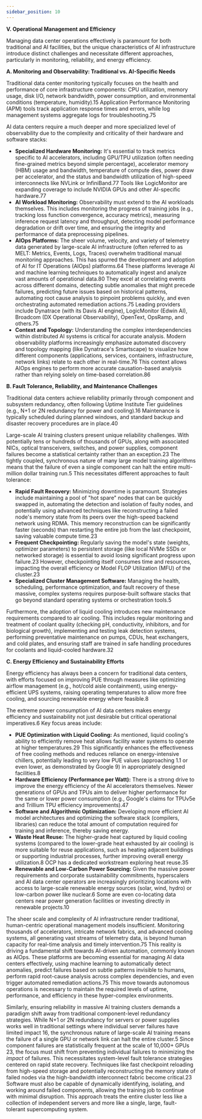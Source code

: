 ```yaml
---
sidebar_position: 10
---
```


**V. Operational Management and Efficiency**

Managing data center operations effectively is paramount for both traditional and AI facilities, but the unique characteristics of AI infrastructure introduce distinct challenges and necessitate different approaches, particularly in monitoring, reliability, and energy efficiency.

**A. Monitoring and Observability: Traditional vs. AI-Specific Needs**

Traditional data center monitoring typically focuses on the health and performance of core infrastructure components: CPU utilization, memory usage, disk I/O, network bandwidth, power consumption, and environmental conditions (temperature, humidity).15 Application Performance Monitoring (APM) tools track application response times and errors, while log management systems aggregate logs for troubleshooting.75

AI data centers require a much deeper and more specialized level of observability due to the complexity and criticality of their hardware and software stacks:

* **Specialized Hardware Monitoring:** It's essential to track metrics specific to AI accelerators, including GPU/TPU utilization (often needing fine-grained metrics beyond simple percentage), accelerator memory (HBM) usage and bandwidth, temperature of compute dies, power draw per accelerator, and the status and bandwidth utilization of high-speed interconnects like NVLink or InfiniBand.77 Tools like LogicMonitor are expanding coverage to include NVIDIA GPUs and other AI-specific hardware.77
* **AI Workload Monitoring:** Observability must extend to the AI workloads themselves. This includes monitoring the progress of training jobs (e.g., tracking loss function convergence, accuracy metrics), measuring inference request latency and throughput, detecting model performance degradation or drift over time, and ensuring the integrity and performance of data preprocessing pipelines.
* **AIOps Platforms:** The sheer volume, velocity, and variety of telemetry data generated by large-scale AI infrastructure (often referred to as MELT: Metrics, Events, Logs, Traces) overwhelm traditional manual monitoring approaches. This has spurred the development and adoption of AI for IT Operations (AIOps) platforms.64 These platforms leverage AI and machine learning techniques to automatically ingest and analyze vast amounts of operational data.80 They excel at correlating events across different domains, detecting subtle anomalies that might precede failures, predicting future issues based on historical patterns, automating root cause analysis to pinpoint problems quickly, and even orchestrating automated remediation actions.75 Leading providers include Dynatrace (with its Davis AI engine), LogicMonitor (Edwin AI), Broadcom (DX Operational Observability), OpenText, OpsRamp, and others.75
* **Context and Topology:** Understanding the complex interdependencies within distributed AI systems is critical for accurate analysis. Modern observability platforms increasingly emphasize automated discovery and topology mapping (like Dynatrace's Smartscape) to visualize how different components (applications, services, containers, infrastructure, network links) relate to each other in real-time.76 This context allows AIOps engines to perform more accurate causation-based analysis rather than relying solely on time-based correlation.86

**B. Fault Tolerance, Reliability, and Maintenance Challenges**

Traditional data centers achieve reliability primarily through component and subsystem redundancy, often following Uptime Institute Tier guidelines (e.g., N+1 or 2N redundancy for power and cooling).16 Maintenance is typically scheduled during planned windows, and standard backup and disaster recovery procedures are in place.40

Large-scale AI training clusters present unique reliability challenges. With potentially tens or hundreds of thousands of GPUs, along with associated NICs, optical transceivers, switches, and power supplies, component failures become a statistical certainty rather than an exception.23 The tightly coupled, synchronous nature of many large model training algorithms means that the failure of even a single component can halt the entire multi-million dollar training run.5 This necessitates different approaches to fault tolerance:

* **Rapid Fault Recovery:** Minimizing downtime is paramount. Strategies include maintaining a pool of "hot spare" nodes that can be quickly swapped in, automating the detection and isolation of faulty nodes, and potentially using advanced techniques like reconstructing a failed node's memory state from its peers over the high-speed backend network using RDMA. This memory reconstruction can be significantly faster (seconds) than restarting the entire job from the last checkpoint, saving valuable compute time.23
* **Frequent Checkpointing:** Regularly saving the model's state (weights, optimizer parameters) to persistent storage (like local NVMe SSDs or networked storage) is essential to avoid losing significant progress upon failure.23 However, checkpointing itself consumes time and resources, impacting the overall efficiency or Model FLOP Utilization (MFU) of the cluster.23
* **Specialized Cluster Management Software:** Managing the health, scheduling, performance optimization, and fault recovery of these massive, complex systems requires purpose-built software stacks that go beyond standard operating systems or orchestration tools.5

Furthermore, the adoption of liquid cooling introduces new maintenance requirements compared to air cooling. This includes regular monitoring and treatment of coolant quality (checking pH, conductivity, inhibitors, and for biological growth), implementing and testing leak detection systems, performing preventative maintenance on pumps, CDUs, heat exchangers, and cold plates, and ensuring staff are trained in safe handling procedures for coolants and liquid-cooled hardware.32

**C. Energy Efficiency and Sustainability Efforts**

Energy efficiency has always been a concern for traditional data centers, with efforts focused on improving PUE through measures like optimizing airflow management (e.g., hot/cold aisle containment), using energy-efficient UPS systems, raising operating temperatures to allow more free cooling, and sourcing renewable energy where feasible.8

The extreme power consumption of AI data centers makes energy efficiency and sustainability not just desirable but critical operational imperatives.6 Key focus areas include:

* **PUE Optimization with Liquid Cooling:** As mentioned, liquid cooling's ability to efficiently remove heat allows facility water systems to operate at higher temperatures.29 This significantly enhances the effectiveness of free cooling methods and reduces reliance on energy-intensive chillers, potentially leading to very low PUE values (approaching 1.1 or even lower, as demonstrated by Google 9) in appropriately designed facilities.8
* **Hardware Efficiency (Performance per Watt):** There is a strong drive to improve the energy efficiency of the AI accelerators themselves. Newer generations of GPUs and TPUs aim to deliver higher performance for the same or lower power consumption (e.g., Google's claims for TPUv5e and Trillium TPU efficiency improvements).47
* **Software and Algorithmic Optimization:** Developing more efficient AI model architectures and optimizing the software stack (compilers, libraries) can reduce the total amount of computation required for training and inference, thereby saving energy.
* **Waste Heat Reuse:** The higher-grade heat captured by liquid cooling systems (compared to the lower-grade heat exhausted by air cooling) is more suitable for reuse applications, such as heating adjacent buildings or supporting industrial processes, further improving overall energy utilization.8 OCP has a dedicated workstream exploring heat reuse.35
* **Renewable and Low-Carbon Power Sourcing:** Given the massive power requirements and corporate sustainability commitments, hyperscalers and AI data center operators are increasingly prioritizing locations with access to large-scale renewable energy sources (solar, wind, hydro) or low-carbon power like nuclear.6 Some are even co-locating data centers near power generation facilities or investing directly in renewable projects.10

The sheer scale and complexity of AI infrastructure render traditional, human-centric operational management models insufficient. Monitoring thousands of accelerators, intricate network fabrics, and advanced cooling systems, all generating vast streams of telemetry data, is beyond human capacity for real-time analysis and timely intervention.75 This reality is driving a fundamental shift towards AI-driven automation, commonly known as AIOps. These platforms are becoming essential for managing AI data centers effectively, using machine learning to automatically detect anomalies, predict failures based on subtle patterns invisible to humans, perform rapid root-cause analysis across complex dependencies, and even trigger automated remediation actions.75 This move towards autonomous operations is necessary to maintain the required levels of uptime, performance, and efficiency in these hyper-complex environments.

Similarly, ensuring reliability in massive AI training clusters demands a paradigm shift away from traditional component-level redundancy strategies. While N+1 or 2N redundancy for servers or power supplies works well in traditional settings where individual server failures have limited impact 16, the synchronous nature of large-scale AI training means the failure of a single GPU or network link can halt the entire cluster.5 Since component failures are statistically frequent at the scale of 10,000+ GPUs 23, the focus must shift from preventing individual failures to minimizing the *impact* of failures. This necessitates system-level fault tolerance strategies centered on rapid state recovery. Techniques like fast checkpoint reloading from high-speed storage and potentially reconstructing the memory state of failed nodes via the high-bandwidth interconnect fabric become critical.23 Software must also be capable of dynamically identifying, isolating, and working around failed components, allowing the training job to continue with minimal disruption. This approach treats the entire cluster less like a collection of independent servers and more like a single, large, fault-tolerant supercomputing system.